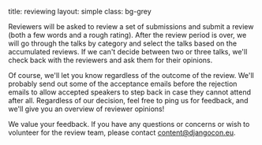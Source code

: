 title: reviewing
layout: simple
class: bg-grey

<!-- TODO: complete review team -->
<!-- Our review team comprises 6 people from the organizer team and one from outside. We are a mix of organizers, some core developers and DSF (Django Software Foundation) members, and some Django Girls members/organizers. -->

Reviewers will be asked to review a set of submissions and submit a review (both a few words and a rough rating). After the review period is over, we will go through the talks by category and select the talks based on the accumulated reviews. If we can't decide between two or three talks, we'll check back with the reviewers and ask them for their opinions.

Of course, we'll let you know regardless of the outcome of the review. We'll probably send out some of the acceptance emails before the rejection emails to allow accepted speakers to step back in case they cannot attend after all. Regardless of our decision, feel free to ping us for feedback, and we'll give you an overview of reviewer opinions!

We value your feedback. If you have any questions or concerns or wish to volunteer for the review team, please contact [content@djangocon.eu](mailto:content@djangocon.eu).

